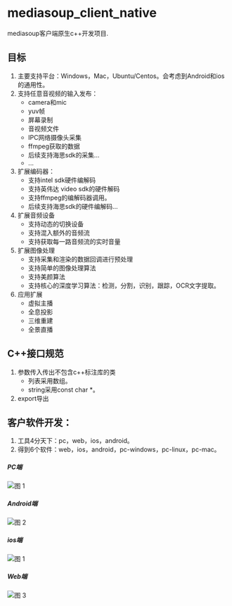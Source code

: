 # mediasoup_client_native
mediasoup客户端原生c++开发项目.

## 目标
1. 主要支持平台：Windows，Mac，Ubuntu/Centos。会考虑到Android和ios的通用性。
2. 支持任意音视频的输入发布：
    - camera和mic
    - yuv帧
    - 屏幕录制
    - 音视频文件
    - IPC网络摄像头采集
    - ffmpeg获取的数据
    - 后续支持海思sdk的采集...
    - ...
3. 扩展编码器：
    - 支持intel sdk硬件编解码
    - 支持英伟达 video sdk的硬件解码
    - 支持ffmpeg的编解码器调用。
    - 后续支持海思sdk的硬件编解码...
4. 扩展音频设备
    - 支持动态的切换设备
    - 支持混入额外的音频流
    - 支持获取每一路音频流的实时音量
5. 扩展图像处理
    - 支持采集和渲染的数据回调进行预处理
    - 支持简单的图像处理算法
    - 支持美颜算法
    - 支持核心的深度学习算法：检测，分割，识别，跟踪，OCR文字提取。
6. 应用扩展
    - 虚拟主播
    - 全息投影
    - 三维重建
    - 全景直播

## C++接口规范
1. 参数传入传出不包含c++标注库的类
    - 列表采用数组。
    - string采用const char *。
2. export导出




## 客户软件开发：
1. 工具4分天下：pc，web，ios，android。
2. 得到6个软件：web，ios，android，pc-windows，pc-linux，pc-mac。
##### PC端
![图 1](images/aab8401acd79683dd9b8ad979ddd413cca33bf0e0d9d198739ab8be8f77f3971.png)  

##### Android端
![图 2](images/295290790f56996424d267c4311279fb9c21957bdb973fe12746f4340a1bf150.png)  

##### ios端
![图 1](images/c9dee87b216297b77b8b6ca263476c6270012304fb90699c701a3686afaccc6f.png)  

##### Web端
![图 3](images/f2431c3e5734cef3803c001636476066a66d55c0f1bc3cdf51746d3ecfba076c.png)  
